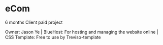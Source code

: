 # eCom
6 months Client paid project 


Owner: Jason Ye | 
BlueHost: For hosting and managing the website online |
CSS Template: Free to use by Treviso-template
